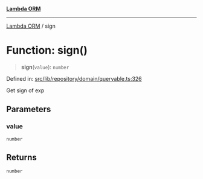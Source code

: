[**Lambda ORM**](../README.md)

***

[Lambda ORM](../README.md) / sign

# Function: sign()

> **sign**(`value`): `number`

Defined in: [src/lib/repository/domain/queryable.ts:326](https://github.com/lambda-orm/lambdaorm-base/blob/54d568062b637a6aed5442a048b140146d1f573b/src/lib/repository/domain/queryable.ts#L326)

Get sign of exp

## Parameters

### value

`number`

## Returns

`number`

